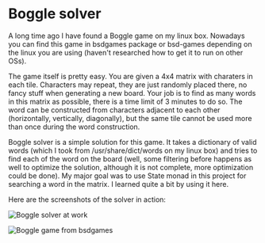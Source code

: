 Boggle solver
=============

A long time ago I have found a Boggle game on my linux box. Nowadays you can find this game in bsdgames package or bsd-games depending on the linux you are using (haven't researched how to get it to run on other OSs).

The game itself is pretty easy. You are given a 4x4 matrix with charaters in each tile. Characters may repeat, they are just randomly placed there, no fancy stuff when generating a new board. Your job is to find as many words in this matrix as possible, there is a time limit of 3 minutes to do so. The word can be constructed from characters adjacent to each other (horizontally, vertically, diagonally), but the same tile cannot be used more than once during the word construction.

Boggle solver is a simple solution for this game. It takes a dictionary of valid words (which I took from /usr/share/dict/words on my linux box) and tries to find each of the word on the board (well, some filtering before happens as well to optimize the solution, although it is not complete, more optimization could be done). My major goal was to use State monad in this project for searching a word in the matrix. I learned quite a bit by using it here.

Here are the screenshots of the solver in action:

![Boggle solver at work](http://ksaveljev.github.io/boggle-solver.png)

![Boggle game from bsdgames](http://ksaveljev.github.io/boggle.png)

